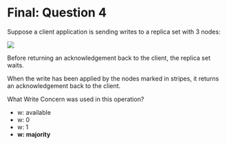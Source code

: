 # Final: Question 4

Suppose a client application is sending writes to a replica set with 3 nodes:

![](https://s3.amazonaws.com/edu-static.mongodb.com/lessons/M220/notebook_assets/replica_set_primary_secondary_highlighted_ack.png)

Before returning an acknowledgement back to the client, the replica set waits.

When the write has been applied by the nodes marked in stripes, it returns an acknowledgement back to the client.

What Write Concern was used in this operation?



- w: available
- w: 0
- w: 1
- **w: majority**